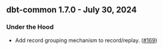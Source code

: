 ## dbt-common 1.7.0 - July 30, 2024

### Under the Hood

- Add record grouping mechanism to record/replay. ([#169](https://github.com/dbt-labs/dbt-common/issues/169))
